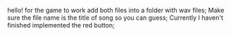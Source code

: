 hello! for the game to work add both files into a folder with wav files; Make sure the file name is the title of song so you can guess; Currently I haven't finished implemented the red button;
